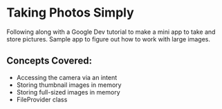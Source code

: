 # Taking Photos Simply
Following along with a Google Dev tutorial to make a mini app to take and store pictures. Sample app to figure out how to work with large images.

## Concepts Covered:
* Accessing the camera via an intent
* Storing thumbnail images in memory
* Storing full-sized images in memory 
* FileProvider class
